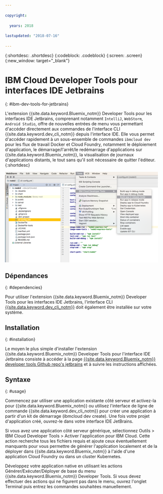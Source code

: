 ```yaml
---

copyright:

  years: 2018

lastupdated: "2018-07-16"

---
```


{:shortdesc: .shortdesc}
{:codeblock: .codeblock}
{:screen: .screen}
{:new_window: target="_blank"}

# IBM Cloud Developer Tools pour interfaces IDE Jetbrains
{: #ibm-dev-tools-for-jetbrains}

L'extension {{site.data.keyword.Bluemix_notm}} Developer Tools pour les interfaces IDE Jetbrains, comprenant notamment `IntelliJ`, `WebStorm`, `Android Studio`, offre de nouvelles entrées de menu vous permettant d'accéder directement aux commandes de l'interface CLI {{site.data.keyword.dev_cli_notm}} depuis l'interface IDE. Elle vous permet d'accéder rapidement à un sous-ensemble de commandes `ibmcloud dev` pour les flux de travail Docker et Cloud Foundry, notamment le déploiement d'application, le démarrage/l'arrêt/le redémarrage d'applications sur {{site.data.keyword.Bluemix_notm}}, la visualisation de journaux d'applications distants, le tout sans qu'il soit nécessaire de quitter l'éditeur.
{:shortdesc}

![Capture d'écran d'IBM Cloud Developer Tools s'exécutant dans l'environnement IDE WebStorm.](jetbrains.png "Exemple de menu pour {{site.data.keyword.Bluemix_notm}} Developer Tools s'exécutant dans l'environnement IDE WebStorm")

## Dépendances
{: #dependencies}

Pour utiliser l'extension {{site.data.keyword.Bluemix_notm}} Developer Tools pour les interfaces IDE Jetbrains, l'interface CLI [{{site.data.keyword.dev_cli_notm}}](index.html) doit également être installée sur votre système.

## Installation
{: #installation}

Le moyen le plus simple d'installer l'extension {{site.data.keyword.Bluemix_notm}} Developer Tools pour l'interface IDE Jetbrains consiste à accéder à la page [{{site.data.keyword.Bluemix_notm}} developer tools Github repo's jetbrains](https://github.com/IBM-Cloud/ibm-cloud-developer-tools/tree/master/jetbrains) et à suivre les instructions affichées.

## Syntaxe
{: #usage}

Commencez par utiliser une application existante côté serveur et activez-la pour {{site.data.keyword.Bluemix_notm}} ou utilisez l'interface de ligne de commande {{site.data.keyword.dev_cli_notm}} pour créer une application à partir d'un kit de démarrage (ibmcloud dev create). Une fois votre projet d'application créé, ouvrez-le dans votre interface IDE JetBrains.

Si vous avez une application côté serveur générique, sélectionnez Outils > IBM Cloud Developer Tools > Activer l'application pour IBM Cloud. Cette action recherche tous les fichiers requis et ajoute ceux éventuellement manquants pour vous permettre de générer l'application localement et de la déployer dans {{site.data.keyword.Bluemix_notm}} à l'aide d'une application Cloud Foundry ou dans un cluster Kubernetes.

Développez votre application native en utilisant les actions Générer/Exécuter/Déployer de base du menu {{site.data.keyword.Bluemix_notm}} Developer Tools. Si vous devez effectuer des actions qui ne figurent pas dans le menu, ouvrez l'onglet Terminal puis entrez les commandes souhaitées manuellement.

